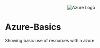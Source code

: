 <p align="center">
<img src="https://imgur.com/5vW28rb" alt="Azure Logo"/>
</p>

# Azure-Basics
Showing basic use of resources within azure
